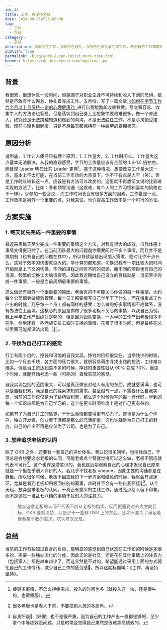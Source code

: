 ```yaml
---
id: 43
title: 工作，再坚持坚持
date: 2024-08-014T23:00:00
tag:
  - 工作
  - 杂谈
category:
  - 杂谈
description: 我依然在工作，我依然在挣扎，我依然在挣扎着完成工作，希望新的工作策略可以帮助我再坚持坚持！！！
publish: true
permalink: /blog/work-i-can-insist-more-time.html
banner: https://cdn.bruceyuan.com/img/icon.jpg
---
```


## 背景
我很累，很想休息一段时间，但是囿于对职业生涯不可持续和收入下滑的恐惧，依然是不敢有什么懈怠，挣扎着完成工作。五月份，写了一篇文章[《如何在字节工作六个月以上且保持一定的心理健康?》](/blog/how-to-keep-mental-health-working-in-bytedance.html)进行自我勉励却收效甚微。写文章容易、收集牛人的方法论也容易，但是落实到自己身上比想象中要艰难很多，做一个普通人，终究还是无法跨越知道和做到的鸿沟。不是无法胜任工作，不是心灵饱受摧残，现在心理也很健康，只是不想每天都保持在一种疲劳的紧绷状态。

## 原因分析
说到底，工作让人疲劳只有两个原因：1. 工作量大，2. 工作时间长。工作量大这点基本无法解决，从我的直观感受，字节的工作量应该有企鹅的 1.4-1.5 倍左右，而且现 Leader 明显比前 Leader 更卷[^1]。基于这种情况，想要改变工作量大这一点，基本上不太可能，在当前工作市场的大背景下，你不干有点是人干（笑）。但是工作时长较长这一点，应该是有方法可以改变的。这里就不再想前文说的比较难实现的方法了，比如：多和领导沟通（这很难，每个人的工作习惯和喜欢的风格也不一样），少参加一些会议... 而工作时间长会有很多方面的因素，工作量是一点，工作效率是另外一个重要的点。对我来说，也许提高工作效率是一个可行的方法。

## 方案实施
### 1. 每天优先完成一件重要的事情 
最近采用每天至少完成一件重要的事情这个方法，对我有很大的成效，自我体感上事情变得更可控了。在当前团队最大的问题是你需要同时干多个事情，而且并不是排期制（也有自己的问题在其中），所以导致容易出现插入需求，临时让你干点什么，这对于效率的伤害就巨大的。学计算的都知道，切换进程有一项比较大的时间开销就是上下文的切换，不同的进程之间有不同的资源，而不同的项目也有自己的资源，频繁的切换让大脑很疲劳。因此我近期给自己设立的目标就是：当前至少完成一件事情，一般是当前周期最重要的事情。

这么做还有另外一个很重要的原因，老板真的不可能关心你做的每一件事情。大约每个公司都会做绩效管理，每个员工都要填写自己半年干了什么，而在填重点工作产出的时候，几乎每一个员工都有同样的感受：怎么做的好多事情都不成体系，没有办法往上面填。这核心的原因是你做了很多老板不关心的事情，以我自己为例。我上半年工作产出绝对是够的，但是因为团队变换，一大半的工作产出老板根本不在乎，然后还有一些老板安排去临时支持的事情，花费了很多时间，但是最终在总结里面可能都没法出现（🤣）。

### 2. 寻找为自己打工的感觉
打工有两个目的，挣钱和可能的自我实现。挣钱的目标很实在，当挣钱少的时候，比如一个月五千块，各方面的压力很大，就很容易萌生寻找出路的想法，工作难以维系。但是当工资达到差不多的时候，挣钱的重要性就从 90% 变成 70%。而这个时候，就能开始考虑一些（可能的）自我实现的感觉。

自我实现包括的范围很大，可以是真正做出对他人有用的东西，成就感满满；也可以是自我积累，满足自己的探索求知的需求。甚至俗气一点，不需要什么自我实现，当前的工作仅仅是为了跳槽做积累，那么这个时候你写的每一行代码，学到的每一个知识点都是为自己学习的，这个在更长时间维度上是对自己更有益的。

如果有了为自己打工的感觉，干什么事情都变得更有动力了。这也是为什么个体户、独立开发者、创业者干活都是那么的充满能量，这也许就是为自己打工的魅力。自己的产出不再是仅仅为了公司，也是为了自己。

### 3. 放弃追求老板的认同
除了 OKR 之外，还要有一套自己的评价体系。我认识很多同学，包括我自己，干活总是会想要追求老板的认同，可能老板点个赞就觉得可以这么做，老板不回应就代表不可行[^2]。这个也许是潜意识的，我也是近期观察自己的心理才发现自己原来就是一个挺在乎别人评价的人，我几乎不找老板 oneone，因此主要的沟通都是在群里。所以很多时候，老板不回应我的下一步方案和结论的时候，我就会有点迷茫，尤其是看到老板却积极回应别的同事，此时甚至会有一些自我怀疑🤔[^3]。从今天起，放弃追求老板的认同，干真正有意义的主线工作，通过亮点给人留下印象，而不是通过一堆乱七八糟的事情干扰别人的注意力。

> 放弃追求老板的认同不代表不听从老板的指挥，反而更需要对齐大方向目标，OKR 要对清楚，只是少干一些非 OKR 上的东西。比如不要为了满足老板看某个数的需求，坑次坑次加班。

## 总结
当前的工作有些超过自身的负荷，能明显的感觉到自己状态在工作忙的时候是差很多的，需要一些独处消化的时候，因此无论是社交，还是花在其他事情上的注意力（包括家人）都是越来越少了，而这显然是不对的。希望能通过采用上面的方式弱化自己的工作情绪，减少自己工作的疲劳感🐛，所以这期标题叫：《工作，再坚持坚持》。


[^1]: 接更多事情，不怎么拒绝需求，投入的时间也多（就投入这一块，还是很牛的，也很佩服）。
[^2]: 很多老板也是看人下菜，不要把别人想的多高尚。
[^3]: 自我怀疑🤔（好像）也不是很严重，因为自己的工作产出一直都是够的，至少拿个中等绩效没问题。只是时常会觉得自己果然是很难拿高绩效的。
